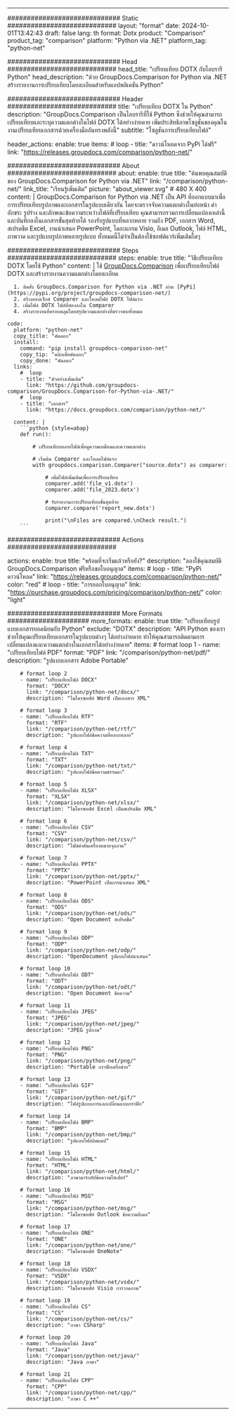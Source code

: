 
---
############################# Static ############################
layout: "format"
date:  2024-10-01T13:42:43
draft: false
lang: th
format: Dotx
product: "Comparison"
product_tag: "comparison"
platform: "Python via .NET"
platform_tag: "python-net"

############################# Head ############################
head_title: "เปรียบเทียบ DOTX กับไลบรารี Python"
head_description: "ด้วย GroupDocs.Comparison for Python via .NET สร้างรายงานการเปรียบเทียบโดยละเอียดสำหรับแอปพลิเคชัน Python"

############################# Header ############################
title: "เปรียบเทียบ DOTX ใน Python" 
description: "GroupDocs.Comparison เป็นไลบรารีที่ใช้ Python ซึ่งช่วยให้คุณสามารถเปรียบเทียบและระบุความแตกต่างในไฟล์ DOTX ได้อย่างง่ายดาย เพิ่มประสิทธิภาพโซลูชันของคุณในงานเปรียบเทียบเอกสารด้วยเครื่องมืออันทรงพลังนี้"
subtitle: "โซลูชันการเปรียบเทียบไฟล์" 

header_actions:
  enable: true
  items:
    #  loop
    - title: "ดาวน์โหลดจาก PyPi ได้ฟรี"
      link: "https://releases.groupdocs.com/comparison/python-net/"
      
############################# About ############################
about:
    enable: true
    title: "ค้นพบคุณสมบัติของ GroupDocs.Comparison for Python via .NET"
    link: "/comparison/python-net/"
    link_title: "เรียนรู้เพิ่มเติม"
    picture: "about_viewer.svg" # 480 X 400
    content: |
       GroupDocs.Comparison for Python via .NET เป็น API ที่ออกแบบมาเพื่อการเปรียบเทียบรูปภาพและเอกสารในรูปแบบเดียวกัน โดยจะตรวจจับความแตกต่างในย่อหน้า คำ อักขระ รูปร่าง และลักษณะข้อความระหว่างไฟล์ที่เปรียบเทียบ คุณสามารถรวมการเปลี่ยนแปลงเหล่านี้และบันทึกลงในเอกสารขั้นสุดท้ายได้ รองรับรูปแบบที่หลากหลาย รวมถึง PDF, เอกสาร Word, สเปรดชีต Excel, งานนำเสนอ PowerPoint, ไดอะแกรม Visio, อีเมล Outlook, ไฟล์ HTML, ภาพวาด และรูปแบบรูปภาพหลายรูปแบบ ทั้งหมดนี้ไม่จำเป็นต้องใช้ซอฟต์แวร์เพิ่มเติมใดๆ

############################# Steps ############################
steps:
    enable: true
    title: "วิธีเปรียบเทียบ DOTX โดยใช้ Python"
    content: |
      ใช้ [GroupDocs.Comparison](https://products.groupdocs.com/comparison/python-net/) เพื่อเปรียบเทียบไฟล์ DOTX และสร้างรายงานความแตกต่างโดยละเอียด
      
      1. ติดตั้ง GroupDocs.Comparison for Python via .NET ผ่าน [PyPi](https://pypi.org/project/groupdocs-comparison-net/)
      2. สร้างออบเจ็กต์ Comparer และโหลดไฟล์ DOTX ไฟล์แรก
      3. เพิ่มไฟล์ DOTX ไฟล์ที่สองลงใน Comparer
      4. สร้างรายงานที่ครอบคลุมโดยสรุปความแตกต่างที่ตรวจพบทั้งหมด
   
    code:
      platform: "python-net"
      copy_title: "คัดลอก"
      install:
        command: "pip install groupdocs-comparison-net"
        copy_tip: "คลิกเพื่อคัดลอก"
        copy_done: "คัดลอก"
      links:
        #  loop
        - title: "ตัวอย่างเพิ่มเติม"
          link: "https://github.com/groupdocs-comparison/GroupDocs.Comparison-for-Python-via-.NET/"
        #  loop
        - title: "เอกสาร"
          link: "https://docs.groupdocs.com/comparison/python-net/"
          
      content: |
        ```python {style=abap}
        def run():

            # เปรียบเทียบหลายไฟล์เพื่อดูความเหมือนและความแตกต่าง

            # เริ่มต้น Comparer และโหลดไฟล์แรก
            with groupdocs.comparison.Comparer("source.dotx") as comparer:

                # เพิ่มไฟล์เพิ่มเติมเพื่อการเปรียบเทียบ
                comparer.add('file_v1.dotx')
                comparer.add('file_2023.dotx')

                # รับรายงานการเปรียบเทียบขั้นสุดท้าย
                comparer.compare('report_new.dotx')

                print("\nFiles are compared.\nCheck result.")
        ```            

############################# Actions ############################

actions:
  enable: true
  title: "พร้อมที่จะเริ่มแล้วหรือยัง?"
  description: "ลองใช้คุณสมบัติ GroupDocs.Comparison ฟรีหรือขอใบอนุญาต"
  items:
    #  loop
    - title: "PyPi ดาวน์โหลด"
      link: "https://releases.groupdocs.com/comparison/python-net/"
      color: "red"
        #  loop
    - title: "การออกใบอนุญาต"
      link: "https://purchase.groupdocs.com/pricing/comparison/python-net/"
      color: "light"


############################# More Formats #####################
more_formats:
    enable: true
    title: "เปรียบเทียบรูปแบบเอกสารยอดนิยมกับ Python"
    exclude: "DOTX"
    description: "API Python ของเราช่วยให้คุณเปรียบเทียบเอกสารในรูปแบบต่างๆ ได้อย่างง่ายดาย ทำให้คุณสามารถติดตามการเปลี่ยนแปลงและความแตกต่างในเอกสารได้อย่างง่ายดาย"
    items: 
        # format loop 1
        - name: "เปรียบเทียบไฟล์ PDF"
          format: "PDF"
          link: "/comparison/python-net/pdf/"
          description: "รูปแบบเอกสาร Adobe Portable"

        # format loop 2
        - name: "เปรียบเทียบไฟล์ DOCX"
          format: "DOCX"
          link: "/comparison/python-net/docx/"
          description: "ไมโครซอฟท์ Word เปิดเอกสาร XML"

        # format loop 3
        - name: "เปรียบเทียบไฟล์ RTF"
          format: "RTF"
          link: "/comparison/python-net/rtf/"
          description: "รูปแบบไฟล์ข้อความที่หลากหลาย"

        # format loop 4
        - name: "เปรียบเทียบไฟล์ TXT"
          format: "TXT"
          link: "/comparison/python-net/txt/"
          description: "รูปแบบไฟล์ข้อความธรรมดา"

        # format loop 5
        - name: "เปรียบเทียบไฟล์ XLSX"
          format: "XLSX"
          link: "/comparison/python-net/xlsx/"
          description: "ไมโครซอฟท์ Excel เปิดสเปรดชีต XML"

        # format loop 6
        - name: "เปรียบเทียบไฟล์ CSV"
          format: "CSV"
          link: "/comparison/python-net/csv/"
          description: "ไฟล์ค่าคั่นเครื่องหมายจุลภาค"

        # format loop 7
        - name: "เปรียบเทียบไฟล์ PPTX"
          format: "PPTX"
          link: "/comparison/python-net/pptx/"
          description: "PowerPoint เปิดการนำเสนอ XML"

        # format loop 8
        - name: "เปรียบเทียบไฟล์ ODS"
          format: "ODS"
          link: "/comparison/python-net/ods/"
          description: "Open Document สเปรดชีต"

        # format loop 9
        - name: "เปรียบเทียบไฟล์ ODP"
          format: "ODP"
          link: "/comparison/python-net/odp/"
          description: "OpenDocument รูปแบบไฟล์นำเสนอ"

        # format loop 10
        - name: "เปรียบเทียบไฟล์ ODT"
          format: "ODT"
          link: "/comparison/python-net/odt/"
          description: "Open Document ข้อความ"

        # format loop 11
        - name: "เปรียบเทียบไฟล์ JPEG"
          format: "JPEG"
          link: "/comparison/python-net/jpeg/"
          description: "JPEG รูปภาพ"

        # format loop 12
        - name: "เปรียบเทียบไฟล์ PNG"
          format: "PNG"
          link: "/comparison/python-net/png/"
          description: "Portable กราฟิกเครือข่าย"

        # format loop 13
        - name: "เปรียบเทียบไฟล์ GIF"
          format: "GIF"
          link: "/comparison/python-net/gif/"
          description: "ไฟล์รูปแบบการแลกเปลี่ยนแบบกราฟิก"

        # format loop 14
        - name: "เปรียบเทียบไฟล์ BMP"
          format: "BMP"
          link: "/comparison/python-net/bmp/"
          description: "รูปแบบไฟล์บิตแมป"

        # format loop 15
        - name: "เปรียบเทียบไฟล์ HTML"
          format: "HTML"
          link: "/comparison/python-net/html/"
          description: "ภาษามาร์กอัปข้อความไฮเปอร์"

        # format loop 16
        - name: "เปรียบเทียบไฟล์ MSG"
          format: "MSG"
          link: "/comparison/python-net/msg/"
          description: "ไมโครซอฟท์ Outlook ข้อความอีเมล"

        # format loop 17
        - name: "เปรียบเทียบไฟล์ ONE"
          format: "ONE"
          link: "/comparison/python-net/one/"
          description: "ไมโครซอฟท์ OneNote"

        # format loop 18
        - name: "เปรียบเทียบไฟล์ VSDX"
          format: "VSDX"
          link: "/comparison/python-net/vsdx/"
          description: "ไมโครซอฟท์ Visio การวาดภาพ"

        # format loop 19
        - name: "เปรียบเทียบไฟล์ CS"
          format: "CS"
          link: "/comparison/python-net/cs/"
          description: "ภาษา CSharp"

        # format loop 20
        - name: "เปรียบเทียบไฟล์ Java"
          format: "Java"
          link: "/comparison/python-net/java/"
          description: "Java ภาษา"
          
        # format loop 21
        - name: "เปรียบเทียบไฟล์ CPP"
          format: "CPP"
          link: "/comparison/python-net/cpp/"
          description: "ภาษา C ++"
---